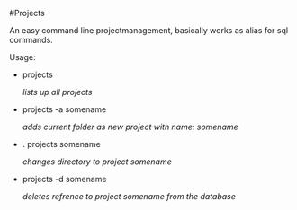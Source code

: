 #Projects

An easy command line projectmanagement, basically works as alias for sql commands.

Usage:

 - projects
 
   _lists up all projects_
 - projects -a somename

   _adds current folder as new project with name: somename_
 - . projects somename
 
   _changes directory to project somename_  
 - projects -d somename
 
   _deletes refrence to project somename from the database_
   

